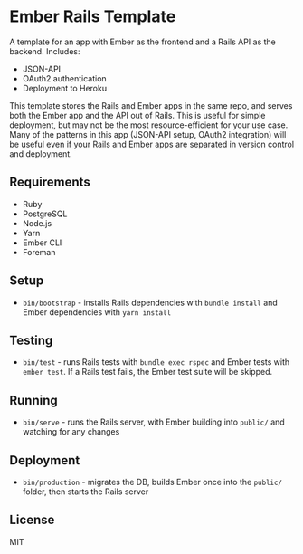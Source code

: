 # Ember Rails Template

A template for an app with Ember as the frontend and a Rails API as the backend. Includes:

- JSON-API
- OAuth2 authentication
- Deployment to Heroku

This template stores the Rails and Ember apps in the same repo, and serves both the Ember app and the API out of Rails. This is useful for simple deployment, but may not be the most resource-efficient for your use case. Many of the patterns in this app (JSON-API setup, OAuth2 integration) will be useful even if your Rails and Ember apps are separated in version control and deployment.

## Requirements

- Ruby
- PostgreSQL
- Node.js
- Yarn
- Ember CLI
- Foreman

## Setup

- `bin/bootstrap` - installs Rails dependencies with `bundle install` and Ember dependencies with `yarn install`

## Testing

- `bin/test` - runs Rails tests with `bundle exec rspec` and Ember tests with `ember test`. If a Rails test fails, the Ember test suite will be skipped.

## Running

- `bin/serve` - runs the Rails server, with Ember building into `public/` and watching for any changes

## Deployment

- `bin/production` - migrates the DB, builds Ember once into the `public/` folder, then starts the Rails server

## License

MIT
